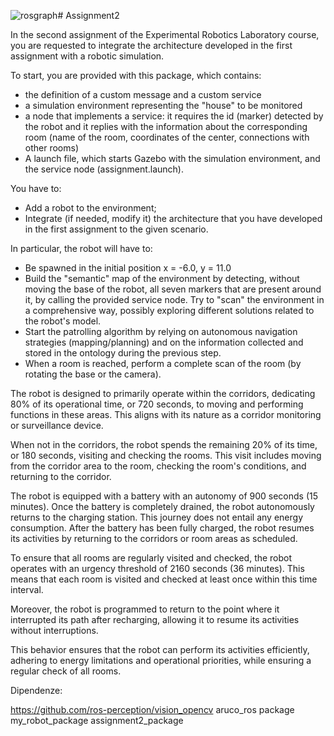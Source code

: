 ![rosgraph](https://github.com/Imdimark/assignment2/assets/78663960/6fb8f6b4-4baf-43d9-9ac5-132abbc27285)# Assignment2



In the second assignment of the Experimental Robotics Laboratory course, you are requested to integrate the architecture developed in the first assignment with a robotic simulation.

To start, you are provided with this package, which contains:
- the definition of a custom message and a custom service
- a simulation environment representing the "house" to be monitored
- a node that implements a service: it requires the id (marker) detected by the robot and it replies with the information about the corresponding room (name of the room, coordinates of the center, connections with other rooms)
- A launch file, which starts Gazebo with the simulation environment, and the service node (assignment.launch).

You have to:
- Add a robot to the environment;
- Integrate (if needed, modify it) the architecture that you have developed in the first assignment to the given scenario.

In particular, the robot will have to:
- Be spawned in the initial position x = -6.0, y = 11.0
- Build the "semantic" map of the environment by detecting, without moving the base of the robot, all seven markers that are present around it, by calling the provided service node. Try to "scan" the environment in a comprehensive way, possibly exploring different solutions related to the robot's model. 
- Start the patrolling algorithm by relying on autonomous navigation strategies (mapping/planning) and on the information collected and stored in the ontology during the previous step.
- When a room is reached, perform a complete scan of the room (by rotating the base or the camera).




The robot is designed to primarily operate within the corridors, dedicating 80% of its operational time, or 720 seconds, to moving and performing functions in these areas. This aligns with its nature as a corridor monitoring or surveillance device.

When not in the corridors, the robot spends the remaining 20% of its time, or 180 seconds, visiting and checking the rooms. This visit includes moving from the corridor area to the room, checking the room's conditions, and returning to the corridor.

The robot is equipped with a battery with an autonomy of 900 seconds (15 minutes). Once the battery is completely drained, the robot autonomously returns to the charging station. This journey does not entail any energy consumption. After the battery has been fully charged, the robot resumes its activities by returning to the corridors or room areas as scheduled.

To ensure that all rooms are regularly visited and checked, the robot operates with an urgency threshold of 2160 seconds (36 minutes). This means that each room is visited and checked at least once within this time interval.

Moreover, the robot is programmed to return to the point where it interrupted its path after recharging, allowing it to resume its activities without interruptions.

This behavior ensures that the robot can perform its activities efficiently, adhering to energy limitations and operational priorities, while ensuring a regular check of all rooms.


Dipendenze:

https://github.com/ros-perception/vision_opencv 
aruco_ros package
my_robot_package
assignment2_package
